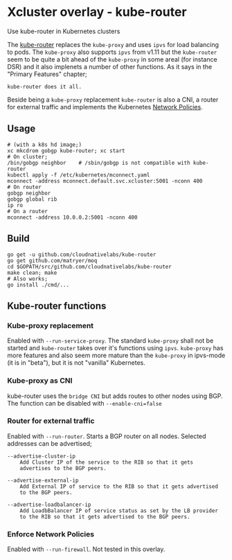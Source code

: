 Xcluster overlay - kube-router
==============================

Use kube-router in Kubernetes clusters

The [kube-router](https://github.com/cloudnativelabs/kube-router)
replaces the `kube-proxy` and uses `ipvs` for load balancing to
pods. The `kube-proxy` also supports `ipvs` from v1.11 but the
`kube-router` seem to be quite a bit ahead of the `kube-proxy` in some
areal (for instance DSR) and it also implenets a number of other
functions. As it says in the "Primary Features" chapter;

    kube-router does it all.

Beside being a `kube-proxy` replacement `kube-router` is also a CNI, a
router for external traffic and implements the Kubernetes [Network
Policies](https://kubernetes.io/docs/concepts/services-networking/network-policies/).

Usage
-----

```
# (with a k8s hd image;)
xc mkcdrom gobgp kube-router; xc start
# On cluster;
/bin/gobgp neighbor    # /sbin/gobgp is not compatible with kube-router
kubectl apply -f /etc/kubernetes/mconnect.yaml
mconnect -address mconnect.default.svc.xcluster:5001 -nconn 400
# On router
gobgp neighbor
gobgp global rib
ip ro
# On a router
mconnect -address 10.0.0.2:5001 -nconn 400
```

Build
-----

```
go get -u github.com/cloudnativelabs/kube-router
go get github.com/matryer/moq
cd $GOPATH/src/github.com/cloudnativelabs/kube-router
make clean; make
# Also works;
go install ./cmd/...
```

Kube-router functions
---------------------

### Kube-proxy replacement

Enabled with `--run-service-proxy`. The standard `kube-proxy` shall
not be started and `kube-router` takes over it's functions using
`ipvs`. `kube-proxy` has more features and also seem more mature than
the `kube-proxy` in ipvs-mode (it is in "beta"), but it is not
"vanilla" Kubernetes.

### Kube-proxy as CNI

kube-router uses the `bridge CNI` but adds routes to other nodes using
BGP. The function can be disabled with `--enable-cni=false`


### Router for external traffic

Enabled with `--run-router`. Starts a BGP router on all nodes. Selected addresses can be advertised;

```
--advertise-cluster-ip
    Add Cluster IP of the service to the RIB so that it gets
    advertises to the BGP peers.

--advertise-external-ip
    Add External IP of service to the RIB so that it gets advertised
    to the BGP peers.
	
--advertise-loadbalancer-ip
    Add LoadbBalancer IP of service status as set by the LB provider
    to the RIB so that it gets advertised to the BGP peers.
```

### Enforce Network Policies

Enabled with `--run-firewall`. Not tested in this overlay.


